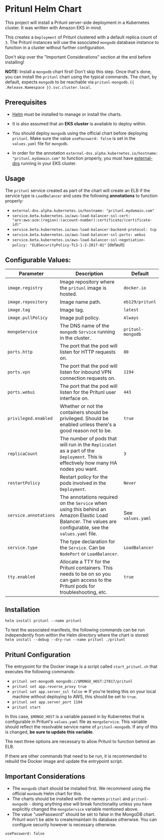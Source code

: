 # Pritunl Helm Chart

This project will install a Pritunl server-side deployment in a Kubernetes cluster. It was written with Amazon EKS in mind.

This creates a `Deployment` of Pritunl clustered with a default replica count of `3`. The Pritunl instances will use the associated `mongodb` database instance to function in a cluster without further configuration.

Don't skip over the "Important Considerations" section at the end before installing!

**NOTE:** Install a `mongodb` chart first! Don't skip this step. Once that's done, you can install the `pritunl` chart using the typical commands. The chart, by default, expects `mongodb` to be reachable via `pritunl-mongodb.{{ .Release.Namespace }}.svc.cluster.local`.

## Prerequisites

* [Helm](https://github.com/helm/helm) must be installed to manage or install the charts.

* It is also assumed that an **EKS cluster** is available to deploy within.

* You should deploy `mongodb` using the official chart before deploying `pritunl`. Make sure the value `usePassword: false` is set in the `values.yaml` file for `mongodb`.

* In order for the annotation `external-dns.alpha.kubernetes.io/hostname: "pritunl.mydomain.com"` to function properly, you must have [external-dns](https://github.com/kubernetes-incubator/external-dns) running in your EKS cluster.

## Usage

The `pritunl` service created as part of the chart will create an ELB if the service type is `LoadBalancer` and uses the following **annotations** to function properly:

* `external-dns.alpha.kubernetes.io/hostname: "pritunl.mydomain.com"`
* `service.beta.kubernetes.io/aws-load-balancer-ssl-cert: "arn:aws:acm:(region):(account-number):certificate/(certificate-id)"`
* `service.beta.kubernetes.io/aws-load-balancer-backend-protocol: tcp`
* `service.beta.kubernetes.io/aws-load-balancer-ssl-ports: webui`
* `service.beta.kubernetes.io/aws-load-balancer-ssl-negotiation-policy: "ELBSecurityPolicy-TLS-1-2-2017-01"` (default)

## Configurable Values:

|         Parameter    |                                   Description                                                                                                             |     Default      |
|----------------------|-----------------------------------------------------------------------------------------------------------------------------------------------------------|----------------  |
| `image.registry`     | Image repository where the `pritunl` image is hosted.                                                                                                     | `docker.io`      |
| `image.repository`   | Image name path.                                                                                                                                          | `eb129/pritunl`  |
| `image.tag`          | Image tag.                                                                                                                                                | `latest`         |
| `image.pullPolicy`   | Image pull policy.                                                                                                                                        | `Always`         |
| `mongoService`       | The DNS name of the `mongodb` `Service` running in the cluster.                                                                                           | `pritunl-mongodb`|
| `ports.http`         | The port that the pod will listen for HTTP requests on.                                                                                                   | `80`             |
| `ports.vpn`          | The port that the pod will listen for inbound VPN connection requests on.                                                                                 | `1194`           |
| `ports.webui`        | The port that the pod will listen for the Pritunl user interface on.                                                                                      | `443`            |
| `privileged.enabled` | Whether or not the containers should be privileged. Should be enabled unless there's a good reason not to be.                                             | `true`           |
| `replicaCount`       | The number of pods that will run in the `ReplicaSet` as a part of the `Deployment`. This is effectively how many HA nodes you want.                       | `3`              |
| `restartPolicy`      | Restart policy for the pods involved in the `Deployment`.                                                                                                 | `Never`          |
| `service.annotations`| The annotations required on the `Service` when using this behind an Amazon Elastic Load Balancer. The values are configurable, see the `values.yaml` file.| See `values.yaml`|
| `service.type`       | The type declaration for the `Service`. Can be `NodePort` or `LoadBalancer`.                                                                              | `LoadBalancer`   |
| `tty.enabled`        | Allocate a TTY for the Pritunl containers. This needs to be on so you can gain access to the Pritunl pods for troubleshooting, etc.                       | `true`           |

## Installation

`helm install pritunl --name pritunl`

To test the associated manifests, the following commands can be run independently from within the Helm directory where the chart is stored:
`helm install --debug --dry-run --name pritunl ./pritunl`

## Pritunl Configuration

The entrypoint for the Docker image is a script called `start_pritunl.sh` that executes the following commands:

* `pritunl set-mongodb mongodb://$MONGO_HOST:27017/pritunl`
* `pritunl set app.reverse_proxy true`
* `pritunl set app.server_ssl false` => If you're testing this on your local machine without deploying to AWS, this should be set to `true`.
* `pritunl set app.server_port 1194`
* `pritunl start`

In this case, `$MONGO_HOST` is a variable passed in by Kubernetes that is configurable in Pritunl's `values.yaml` file as `mongoService`. This variable should reflect the resolvable service name of `pritunl-mongodb`. If any of this is changed, **be sure to update this variable**.

The next three options are necessary to allow Pritunl to function behind an ELB.

If there are other commands that need to be run, it is recommended to rebuild the Docker image and update the entrypoint script.

## Important Considerations

* The `mongodb` chart should be installed first. We recommend using the official `monbodb` Helm chart for this.
* The charts should be installed with the names `pritunl` and `pritunl-mongodb` - doing anything else will break functionality unless you have explicitly changed the `mongoService` variable mentioned above.
* The value "usePassword" should be set to false in the MongoDB chart. Pritunl won't be able to create/maintain its database otherwise. You can configure security however is necessary otherwise.
```
usePassword: false
```
